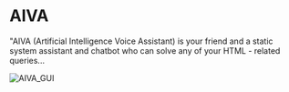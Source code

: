 # AIVA
 "AIVA (Artificial Intelligence Voice Assistant) is your friend and a static system assistant and chatbot who can solve any of your HTML - related queries...

![AIVA_GUI](https://github.com/Keshav-Vyas/AIVA/assets/155935444/d0d0e6f2-cad8-4628-af0d-63f2d84cee72)
